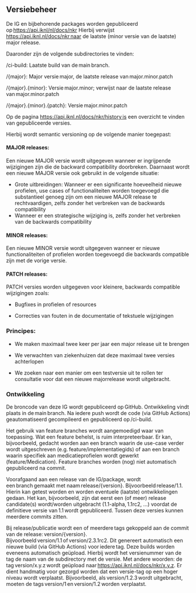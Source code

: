 ## Versiebeheer 

De IG en bijbehorende packages worden gepubliceerd op https://api.iknl/nl/docs/nkr Hierbij verwijst https://api.iknl.nl/docs/nkr naar de laatste (minor versie van de laatste) major release.  

Daaronder zijn de volgende subdirectories te vinden: 

/ci-build: Laatste build van de main branch. 

/{major}: Major versie major, de laatste release van major.minor.patch 

/{major}.{minor}: Versie major.minor; verwijst naar de laatste release van major.minor.patch 

/{major}.{minor}.{patch}: Versie major.minor.patch 

Op de pagina https://api.iknl.nl/docs/nkr/history is een overzicht te vinden van gepubliceerde versies. 

 

Hierbij wordt semantic versioning op de volgende manier toegepast:  

#### MAJOR releases:  

Een nieuwe MAJOR versie wordt uitgegeven wanneer er ingrijpende wijzigingen zijn die de backward compatibility doorbreken. Daarnaast wordt een nieuwe MAJOR versie ook gebruikt in de volgende situatie:  
- Grote uitbreidingen: Wanneer er een significante hoeveelheid nieuwe profielen, use cases of functionaliteiten worden toegevoegd die substantieel genoeg zijn om een nieuwe MAJOR release te rechtvaardigen, zelfs zonder het verbreken van de backwards compatibility
- Wanneer er een strategische wijziging is, zelfs zonder het verbreken van de backwards compatibility

#### MINOR releases:  

Een nieuwe MINOR versie wordt uitgegeven wanneer er nieuwe functionaliteiten of profielen worden toegevoegd die backwards compatible zijn met de vorige versie. 

#### PATCH releases:  

PATCH versies worden uitgegeven voor kleinere, backwards compatible wijzigingen zoals: 

- Bugfixes in profielen of resources

- Correcties van fouten in de documentatie of tekstuele wijzigingen 

 
### Principes: 
- We maken maximaal twee keer per jaar een major release uit te brengen

- We verwachten van ziekenhuizen dat deze maximaal twee versies achterlopen

- We zoeken naar een manier om een testversie uit te rollen ter consultatie voor dat een nieuwe majorrelease wordt uitgebracht.  

 

### Ontwikkeling 

De broncode van deze IG wordt gepubliceerd op GitHub. Ontwikkeling vindt plaats in de main branch. Na iedere push wordt de code (via GitHub Actions) geautomatiseerd gecompileerd en gepubliceerd op /ci-build. 

Het gebruik van feature branches wordt aangemoedigd waar van toepassing. Wat een feature behelst, is ruim interpreteerbaar. Er kan, bijvoorbeeld, gedacht worden aan een branch waarin de use-case verder wordt uitgeschreven (e.g. feature/implementatiegids) of aan een branch waarin specifiek aan medicatieprofielen wordt gewerkt (feature/Medication). Feature branches worden (nog) niet automatisch gepubliceerd na commit. 

Voorafgaand aan een release van de IG/package, wordt een branch gemaakt met naam release/{version}. Bijvoorbeeld release/1.1. Hierin kan getest worden en worden eventuele (laatste) ontwikkelingen gedaan. Het kan, bijvoorbeeld, zijn dat eerst een (of meer) release candidate(s) wordt/worden uitgebracht (1.1-alpha, 1.1rc2, …) voordat de definitieve versie van 1.1 wordt gepubliceerd. Tussen deze versies kunnen meerdere commits zitten. 

Bij release/publicatie wordt een of meerdere tags gekoppeld aan de commit van de release: version/{version}. Bijvoorbeeld version/1.1 of version/2.3.1rc2. Dit genereert automatisch een nieuwe build (via GitHub Actions) voor iedere tag. Deze builds worden eveneens automatisch geüpload. Hierbij wordt het versienummer van de tag de naam van de subdirectory met de versie. Met andere woorden: de tag version/x.y.z wordt geüpload naar https://api.iknl.nl/docs/nkr/x.y.z. Er dient handmatig voor gezorgd worden dat een versie-tag op een hoger niveau wordt verplaatst. Bijvoorbeeld, als version/1.2.3 wordt uitgebracht, moeten de tags version/1 en version/1.2 worden verplaatst. 

 